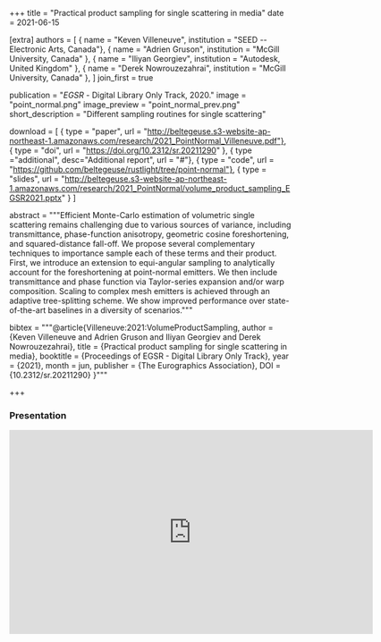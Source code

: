 +++
title = "Practical product sampling for single scattering in media"
date = 2021-06-15

[extra]
authors = [
    { name = "Keven Villeneuve", institution = "SEED -- Electronic Arts, Canada"},
    { name = "Adrien Gruson", institution = "McGill University, Canada" },
    { name = "Iliyan Georgiev", institution = "Autodesk, United Kingdom" }, 
    { name = "Derek Nowrouzezahrai", institution = "McGill University, Canada" },
]
join_first = true

publication = "*EGSR* - Digital Library Only Track, 2020."
image = "point_normal.png"
image_preview = "point_normal_prev.png"
short_description = "Different sampling routines for single scattering"

download = [
    { type = "paper", url = "http://beltegeuse.s3-website-ap-northeast-1.amazonaws.com/research/2021_PointNormal_Villeneuve.pdf"},
    { type = "doi", url = "https://doi.org/10.2312/sr.20211290" },
    { type ="additional", desc="Additional report", url = "#"},
    { type = "code", url = "https://github.com/beltegeuse/rustlight/tree/point-normal"},
    { type = "slides", url = "http://beltegeuse.s3-website-ap-northeast-1.amazonaws.com/research/2021_PointNormal/volume_product_sampling_EGSR2021.pptx" }
]

abstract = """Efficient Monte-Carlo estimation of volumetric single scattering remains challenging due to various sources of variance, including transmittance, phase-function anisotropy, geometric cosine foreshortening, and squared-distance fall-off. We propose several complementary techniques to importance sample each of these terms and their product. First, we introduce an extension to equi-angular sampling to analytically account for the foreshortening at point-normal emitters. We then include transmittance and phase function via Taylor-series expansion and/or warp composition. Scaling to complex mesh emitters is achieved through an adaptive tree-splitting scheme. We show improved performance over state-of-the-art baselines in a diversity of scenarios."""

bibtex = """@article{Villeneuve:2021:VolumeProductSampling,
  author = {Keven Villeneuve and Adrien Gruson and Iliyan Georgiev and Derek Nowrouzezahrai},
  title = {Practical product sampling for single scattering in media},
  booktitle = {Proceedings of EGSR - Digital Library Only Track},
  year = {2021},
  month = jun,
  publisher = {The Eurographics Association},
  DOI = {10.2312/sr.20211290}
}"""

+++

### Presentation 

<iframe width="650" height="365"src="https://www.youtube.com/embed/iETDEkcRI8M" title="YouTube video player" frameborder="0" allow="accelerometer; autoplay; clipboard-write; encrypted-media; gyroscope; picture-in-picture" allowfullscreen></iframe>
